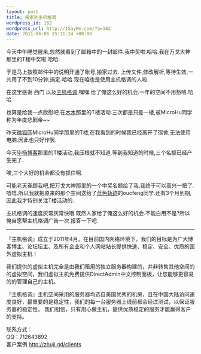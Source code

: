 ```yaml
--- 
layout: post
title: 搬家到主机格调
wordpress_id: 162
wordpress_url: http://ISayMe.com/?p=162
date: 2011-06-06 15:11:24 +08:00
---
```

今天中午睡觉醒来,忽然就看到了邮箱中的一封邮件.我中奖啦.哈哈.我在万戈大神那里的T楼中奖啦.哈哈.

于是马上按照邮件中的说明开通了账号,搬家过去. 上传文件,修改解析,等待生效,一共用了不到10分钟,搞定.哈哈.现在咱也是使用主机格调的人啦.

在这里感谢 西门 以及[主机格调](http://zhuji.gd/),嘿嘿.给了俺这么好的机会.一年的空间不用愁咯.哈哈

也算是给我一点欣慰吧.在[木木](http://immmmm.com)那里的T楼活动.三次都是只差一楼,被MicroHu同学称为年度悲剧帝~~

昨天[微狐网](http://www.microhu.com)MicroHu同学那里的T楼,在我看到的时候我已经离开了宿舍,无法使用电脑.因此也只好作罢.

今天[毕杨博客](http://laob.me)那里的T楼活动,我压根就不知道.等到我知道的时候,三个名额已经产生完了.

唉,三个大好的机会都没有抓住啊.

可能老天眷顾我吧,把万戈大神那里的一个中奖名额给了我,我终于可以高兴一把了.嘻嘻.所以我就把原来的那个空间送给了[蓝色轨迹](http://lueeon.com)的oucfeng同学.还有3个月到期,因此我才特别关注T楼活动的.

主机格调的速度灰常灰常快哦.既然人家给了俺这么好的机会.不能白用不是?所以俺自愿帮主机格调广告一次.报答一下吧.

- - - 
『主机格调』成立于2011年4月。在目前国内网络环境下，我们的目标是为广大博客博主、论坛坛主、及所有企业和个人网站站长提供快速、稳定、安全、优质的国外虚拟主机！

我们提供的虚拟主机完全是由我们租用的独立服务器构建的，并非转售其他空间的的虚拟空间，我们虚拟主机免费提供DirectAdmin中文控制面板，让您能够更容易的的管理自己的主机。

『主机格调』主机空间采用的服务器均选自美国优秀的机房，且在中国大陆访问速度良好，最重要的是稳定性，我们的每一台服务器上线前都会经过测试，以保证服务器的稳定性。
我们相信，只有用心做主机，提供优质稳定的服务才能赢得客户的支持。
 
联系方式：  
QQ：712643892  
客户案例  <http://zhuji.gd/clients>
